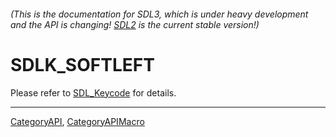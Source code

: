 ###### (This is the documentation for SDL3, which is under heavy development and the API is changing! [SDL2](https://wiki.libsdl.org/SDL2/) is the current stable version!)
# SDLK_SOFTLEFT

Please refer to [SDL_Keycode](SDL_Keycode) for details.

----
[CategoryAPI](CategoryAPI), [CategoryAPIMacro](CategoryAPIMacro)

